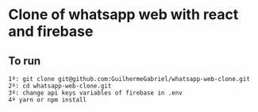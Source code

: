 # Clone of whatsapp web with react and firebase

## To run
`1º: git clone git@github.com:GuilhermeGabriel/whatsapp-web-clone.git`<br/>
`2º: cd whatsapp-web-clone.git`<br/>
`3º: change api keys variables of firebase in .env`<br/>
`4º yarn or npm install`<br/>

